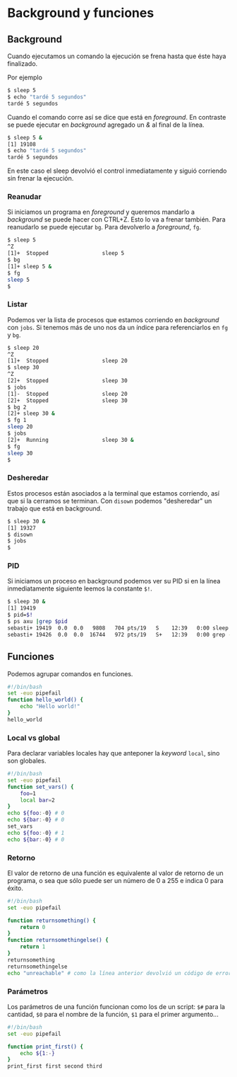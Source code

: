 # Background y funciones

## Background

Cuando ejecutamos un comando la ejecución se frena hasta que éste haya finalizado.

Por ejemplo

```bash
$ sleep 5
$ echo "tardé 5 segundos"
tardé 5 segundos
```

Cuando el comando corre así se dice que está en _foreground_. En contraste se puede ejecutar en
_background_ agregado un _&_ al final de la línea.

```bash
$ sleep 5 &
[1] 19108
$ echo "tardé 5 segundos"
tardé 5 segundos
```

En este caso el sleep devolvió el control inmediatamente y siguió corriendo sin frenar la
ejecución.

### Reanudar

Si iniciamos un programa en _foreground_ y queremos mandarlo a _background_ se puede hacer con
CTRL+Z. Esto lo va a frenar también. Para reanudarlo se puede ejecutar `bg`. Para devolverlo a
_foreground_, `fg`.

```bash
$ sleep 5
^Z
[1]+  Stopped                 sleep 5
$ bg
[1]+ sleep 5 &
$ fg
sleep 5
$
```

### Listar

Podemos ver la lista de procesos que estamos corriendo en _background_ con `jobs`. Si tenemos más
de uno nos da un índice para referenciarlos en `fg` y `bg`.

```bash
$ sleep 20
^Z
[1]+  Stopped                 sleep 20
$ sleep 30
^Z
[2]+  Stopped                 sleep 30
$ jobs
[1]-  Stopped                 sleep 20
[2]+  Stopped                 sleep 30
$ bg 2
[2]+ sleep 30 &
$ fg 1
sleep 20
$ jobs
[2]+  Running                 sleep 30 &
$ fg
sleep 30
$
```

### Desheredar

Estos procesos están asociados a la terminal que estamos corriendo, así que si la cerramos se
terminan. Con `disown` podemos "desheredar" un trabajo que está en background.

```bash
$ sleep 30 &
[1] 19327
$ disown
$ jobs
$
```

### PID

Si iniciamos un proceso en background podemos ver su PID si en la línea inmediatamente siguiente
leemos la constante `$!`.

```bash
$ sleep 30 &
[1] 19419
$ pid=$!
$ ps axu |grep $pid
sebasti+ 19419  0.0  0.0   9808   704 pts/19   S    12:39   0:00 sleep 30
sebasti+ 19426  0.0  0.0  16744   972 pts/19   S+   12:39   0:00 grep --color=auto 19419
```

## Funciones

Podemos agrupar comandos en funciones.

```bash
#!/bin/bash
set -euo pipefail
function hello_world() {
    echo "Hello world!"
}
hello_world
```

### Local vs global

Para declarar variables locales hay que anteponer la _keyword_ `local`, sino son globales.

```bash
#!/bin/bash
set -euo pipefail
function set_vars() {
    foo=1
    local bar=2
}
echo ${foo:-0} # 0
echo ${bar:-0} # 0
set_vars
echo ${foo:-0} # 1
echo ${bar:-0} # 0
```

### Retorno

El valor de retorno de una función es equivalente al valor de retorno de un programa, o sea que sólo
puede ser un número de 0 a 255 e indica 0 para éxito.

```bash
#!/bin/bash
set -euo pipefail

function returnsomething() {
    return 0
}
function returnsomethingelse() {
    return 1
}
returnsomething
returnsomethingelse
echo "unreachable" # como la línea anterior devolvió un código de error el script terminó
```

### Parámetros

Los parámetros de una función funcionan como los de un script: `$#` para la cantidad, `$0` para el
nombre de la función, `$1` para el primer argumento...

```bash
#!/bin/bash
set -euo pipefail

function print_first() {
    echo ${1:-}
}
print_first first second third
```
